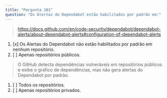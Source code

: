 ```yaml
---
title: "Pergunta 101"
question: "Os Alertas do Dependabot estão habilitados por padrão em:"
---
```



> https://docs.github.com/en/code-security/dependabot/dependabot-alerts/about-dependabot-alerts#configuration-of-dependabot-alerts
1. [x] Os Alertas do Dependabot não estão habilitados por padrão em nenhum repositório.
1. [ ] Apenas repositórios públicos.
> O GitHub detecta dependências vulneráveis em repositórios públicos e exibe o gráfico de dependências, mas não gera alertas do Dependabot por padrão. 
1. [ ] Todos os repositórios.
1. [ ] Apenas repositórios privados.
